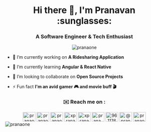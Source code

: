 
<h1 align="center">Hi there 👋, I'm Pranavan :sunglasses: </h1>
<h3 align="center">A Software Engineer & Tech Enthusiast</h3>

<p align="center"> <img src="https://komarev.com/ghpvc/?username=pranaone&label=Profile%20views&color=0e75b6&style=flat" alt="pranaone" /> </p>

- 🚧 I’m currently working on **A Ridesharing Application**

- 📖 I’m currently learning **Angular & React Native**

- 👯 I’m looking to collaborate on **Open Source Projects**

- ⚡ Fun fact **I'm an avid gamer 🎮 and movie buff 🎬**

<h3 align="center"> ✉️ Reach me on :</h3>
<div align="center">
<a href="mailto:pranaxone@gmail.com" target="blank"><img align="center" src="https://cdn.jsdelivr.net/npm/simple-icons@v3/icons/gmail.svg" alt="pranaone" height="30" width="40" /></a>
<a href="https://linkedin.com/in/pranaone" target="blank"><img align="center" src="https://cdn.jsdelivr.net/npm/simple-icons@3.0.1/icons/linkedin.svg" alt="pranaone" height="30" width="40" /></a>
<a href="https://twitter.com/pranaone" target="blank"><img align="center" src="https://cdn.jsdelivr.net/npm/simple-icons@3.0.1/icons/twitter.svg" alt="pranaone" height="30" width="40" /></a>
<a href="https://fb.com/xpranaone" target="blank"><img align="center" src="https://cdn.jsdelivr.net/npm/simple-icons@3.0.1/icons/facebook.svg" alt="xpranaone" height="30" width="40" /></a>
<a href="https://www.messenger.com/t/xpranaone" target="blank"><img align="center" src="https://cdn.jsdelivr.net/npm/simple-icons@3.0.1/icons/messenger.svg" alt="xpranaone" height="30" width="40" /></a>
<a href="https://instagram.com/prana_one" target="blank"><img align="center" src="https://cdn.jsdelivr.net/npm/simple-icons@3.0.1/icons/instagram.svg" alt="prana_one" height="30" width="40" /></a>
<a href="https://stackoverflow.com/users/9611766" target="blank"><img align="center" src="https://cdn.jsdelivr.net/npm/simple-icons@3.0.1/icons/stackoverflow.svg" alt="9611766" height="30" width="40" /></a>
<a href="https://medium.com/@pranaxone" target="blank"><img align="center" src="https://cdn.jsdelivr.net/npm/simple-icons@3.0.1/icons/medium.svg" alt="@pranaxone" height="30" width="40" /></a>
<a href="https://dev.to/pranaone" target="blank"><img align="center" src="https://cdn.jsdelivr.net/npm/simple-icons@3.0.1/icons/dev-dot-to.svg" alt="pranaone" height="30" width="40" /></a>
</div>

<img align="center" src="https://github-readme-stats.vercel.app/api/top-langs?username=pranaone&show_icons=true&locale=en&layout=compact" alt="pranaone" />   
